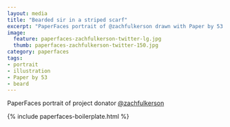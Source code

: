 ```yaml
---
layout: media
title: "Bearded sir in a striped scarf"
excerpt: "PaperFaces portrait of @zachfulkerson drawn with Paper by 53 on an iPad."
image: 
  feature: paperfaces-zachfulkerson-twitter-lg.jpg
  thumb: paperfaces-zachfulkerson-twitter-150.jpg
category: paperfaces
tags: 
- portrait
- illustration
- Paper by 53
- beard
---
```


PaperFaces portrait of project donator [@zachfulkerson](http://twitter.com/zachfulkerson)

{% include paperfaces-boilerplate.html %}
